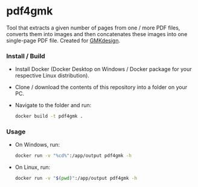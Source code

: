 # pdf4gmk

Tool that extracts a given number of pages from one / more PDF files, converts them into images and then concatenates these images into one single-page PDF file. Created for [GMKdesign](https://gmkdesign.sk/).

### Install / Build

* Install Docker (Docker Desktop on Windows / Docker package for your respective Linux distribution).

* Clone / download the contents of this repository into a folder on your PC.

* Navigate to the folder and run:

  ```sh
  docker build -t pdf4gmk .
  ```

### Usage

* On Windows, run:

  ```sh
  docker run -v "%cd%":/app/output pdf4gmk -h
  ```

* On Linux, run:

  ```sh
  docker run -v "$(pwd)":/app/output pdf4gmk -h
  ```
